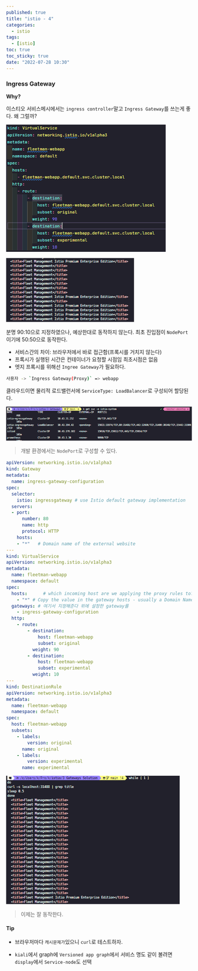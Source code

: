 ```yaml
---
published: true
title: "istio - 4"
categories:
  - istio
tags:
  - [istio]
toc: true
toc_sticky: true
date: "2022-07-28 10:30"
---
```


### Ingress Gateway

**Why?**

이스티오 서비스메시에서는 `ingress controller`말고 `Ingress Gateway`를 쓰는게 좋다. 왜 그럴까?

![image-20220728182042779](../../../assets/images/posts/2022-07-28-post-istio-4/image-20220728182042779.png)

![image-20220728182023578](../../../assets/images/posts/2022-07-28-post-istio-4/image-20220728182023578.png)

분명 90:10으로 지정하였으나, 예상한대로 동작하지 않는다. 최초 진입점이 `NodePort`이기에 50:50으로 동작한다.

* 서비스간의 차이: 브라우저에서 바로 접근함(프록시를 거치지 않는다)
* 프록시가 실행된 시간은 컨테이너가 요청할 시점임 최초시점은 없음
* 엣지 프록시를 위해선 `Ingree Gateway`가 필요하다.

```bash
사용자 -> `Ingress Gateway(Proxy)` => webapp
```

클라우드이면 물리적 로드밸런서에 `ServiceType: LoadBalancer`로 구성되어 할당된다.

![image-20220728183107007](../../../assets/images/posts/2022-07-28-post-istio-4/image-20220728183107007.png)

> 개발 환경에서는 `NodePort`로 구성할 수 있다.

```yaml
apiVersion: networking.istio.io/v1alpha3
kind: Gateway
metadata:
  name: ingress-gateway-configuration
spec:
  selector:
    istio: ingressgateway # use Istio default gateway implementation
  servers:
  - port:
      number: 80
      name: http
      protocol: HTTP
    hosts:
    - "*"   # Domain name of the external website
---
kind: VirtualService
apiVersion: networking.istio.io/v1alpha3
metadata:
  name: fleetman-webapp
  namespace: default
spec:
  hosts:      # which incoming host are we applying the proxy rules to???
    - "*" # Copy the value in the gateway hosts - usually a Domain Name
  gateways: # 여기서 지정해준다 위에 설정한 gateway를
    - ingress-gateway-configuration
  http:
    - route:
        - destination:
            host: fleetman-webapp
            subset: original
          weight: 90
        - destination:
            host: fleetman-webapp
            subset: experimental
          weight: 10
---
kind: DestinationRule
apiVersion: networking.istio.io/v1alpha3
metadata:
  name: fleetman-webapp
  namespace: default
spec:
  host: fleetman-webapp
  subsets:
    - labels:
        version: original
      name: original
    - labels:
        version: experimental
      name: experimental
```

![image-20220728183807731](../../../assets/images/posts/2022-07-28-post-istio-4/image-20220728183807731.png)

> 이제는 잘 동작한다.

#### Tip

* 브라우저마다 `캐시문제가`있으니 `curl`로 테스트하자.

* `kiali`에서 graph에 `Versioned app graph`에서 서비스 명도 같이 볼려면 `display`에서 `Service-node`도 선택



